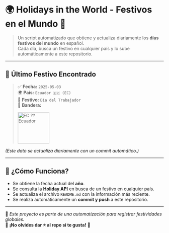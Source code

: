 # 🌍 Holidays in the World - Festivos en el Mundo 🎉

> Un script automatizado que obtiene y actualiza diariamente los **días festivos del mundo** en español.  
> Cada día, busca un festivo en cualquier país y lo sube automáticamente a este repositorio.  

---

## 📅 Último Festivo Encontrado
> ✅ **Fecha:** `2025-05-03`  
> 🌍 **País:** `Ecuador 🇪🇨 (EC)`  
> 🎉 **Festivo:** `Día del Trabajador`  
> 🔰 **Bandera:**
> 
> <img src="https://flagsapi.com/EC/flat/64.png" height="100px" alt="EC ?? Ecuador">

*(Este dato se actualiza diariamente con un commit automático.)*

---

## 🚀 ¿Cómo Funciona?
- Se obtiene la fecha actual del **año**.
- Se consulta la **[Holiday API](https://holidayapi.com/)** en busca de un festivo en cualquier país.
- Se actualiza el archivo `README.md` con la información más reciente.
- Se realiza automáticamente un **commit y push** a este repositorio.

---
📝 *Este proyecto es parte de una automatización para registrar festividades globales.*  
🌟 **¡No olvides dar ⭐️ al repo si te gusta!** 🚀

<!-- Actualizado automáticamente el 2025-05-03 08:33:41 -->